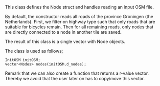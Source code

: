 This class defines the Node struct and handles reading an input OSM file. 

By default, the constructor reads all roads of the province Groningen (the Netherlands). First, we filter on highway type such that only roads that are suitable for bicycles remain. Then for all remaining roads, only nodes that are directly connected to a node in another tile are saved. 

The result of this class is a single vector with Node objects.

The class is used as follows;

```
InitOSM initOSM;
vector<Nodes> nodes(initOSM.d_nodes);
```

Remark that we can also create a function that returns a r-value vector. Thereby we avoid that the user later on has to copy/move this vector.
